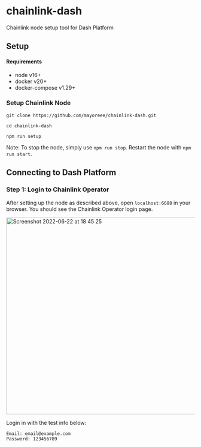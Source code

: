 # chainlink-dash
Chainlink node setup tool for Dash Platform


## Setup

#### Requirements
- node v16+
- docker v20+
- docker-compose v1.29+

### Setup Chainlink Node

```
git clone https://github.com/mayoreee/chainlink-dash.git
```
```
cd chainlink-dash
```
```
npm run setup
```

Note: To stop the node, simply use `npm run stop`. Restart the node with `npm run start`.


## Connecting to Dash Platform

### Step 1: Login to Chainlink Operator
After setting up the node as described above, open `localhost:6688` in your browser. You should see the Chainlink Operator login page.

<img width="527" alt="Screenshot 2022-06-22 at 18 45 25" src="https://user-images.githubusercontent.com/15247893/175103190-335d11ac-ec5f-4e9a-8aff-36ad285d4a32.png">

Login in with the test info below:
```
Email: email@example.com
Password: 123456789
```









